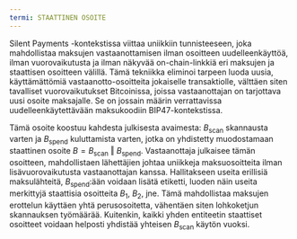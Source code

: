 ```yaml
---
termi: STAATTINEN OSOITE
---
```


Silent Payments -kontekstissa viittaa uniikkiin tunnisteeseen, joka mahdollistaa maksujen vastaanottamisen ilman osoitteen uudelleenkäyttöä, ilman vuorovaikutusta ja ilman näkyvää on-chain-linkkiä eri maksujen ja staattisen osoitteen välillä. Tämä tekniikka eliminoi tarpeen luoda uusia, käyttämättömiä vastaanotto-osoitteita jokaiselle transaktiolle, välttäen siten tavalliset vuorovaikutukset Bitcoinissa, joissa vastaanottajan on tarjottava uusi osoite maksajalle. Se on jossain määrin verrattavissa uudelleenkäytettävään maksukoodiin BIP47-kontekstissa.

Tämä osoite koostuu kahdesta julkisesta avaimesta: $B_{\text{scan}}$ skannausta varten ja $B_{\text{spend}}$ kuluttamista varten, jotka on yhdistetty muodostamaan staattinen osoite $B = B_{\text{scan}} \text{ ‖ } B_{\text{spend}}$. Vastaanottaja julkaisee tämän osoitteen, mahdollistaen lähettäjien johtaa uniikkeja maksuosoitteita ilman lisävuorovaikutusta vastaanottajan kanssa. Hallitakseen useita erillisiä maksulähteitä, $B_{\text{spend}}$:ään voidaan lisätä etiketti, luoden näin useita merkittyjä staattisia osoitteita $B_1$, $B_2$, jne. Tämä mahdollistaa maksujen erottelun käyttäen yhtä perusosoitetta, vähentäen siten lohkoketjun skannauksen työmäärää. Kuitenkin, kaikki yhden entiteetin staattiset osoitteet voidaan helposti yhdistää yhteisen $B_{\text{scan}}$ käytön vuoksi.